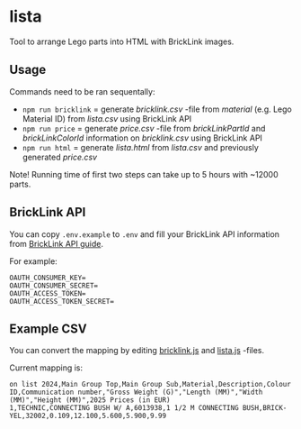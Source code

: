 # lista

Tool to arrange Lego parts into HTML with BrickLink images.

## Usage

Commands need to be ran sequentally:

* `npm run bricklink` = generate *bricklink.csv* -file from *material* (e.g. Lego Material ID) from *lista.csv* using BrickLink API
* `npm run price` = generate *price.csv* -file from *brickLinkPartId* and *brickLinkColorId* information on *bricklink.csv* using BrickLink API
* `npm run html` = generate *lista.html* from *lista.csv*  and previously generated *price.csv*

Note! Running time of first two steps can take up to 5 hours with ~12000 parts.

## BrickLink API

You can copy `.env.example` to `.env` and fill your BrickLink API information from [BrickLink API guide](https://www.bricklink.com/v3/api.page).

For example:

```
OAUTH_CONSUMER_KEY=
OAUTH_CONSUMER_SECRET=
OAUTH_ACCESS_TOKEN=
OAUTH_ACCESS_TOKEN_SECRET=
```

## Example CSV

You can convert the mapping by editing [bricklink.js](./bricklink.js) and [lista.js](./lista.js) -files.

Current mapping is:

```
on list 2024,Main Group Top,Main Group Sub,Material,Description,Colour ID,Communication number,"Gross Weight (G)","Length (MM)","Width (MM)","Height (MM)",2025 Prices (in EUR)
1,TECHNIC,CONNECTING BUSH W/ A,6013938,1 1/2 M CONNECTING BUSH,BRICK-YEL,32002,0.109,12.100,5.600,5.900,9.99
```